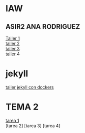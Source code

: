 # IAW
## ASIR2 ANA RODRIGUEZ
[Taller 1](talleres/taller1ana.md)  
[taller 2](talleres/taller2ana.md)  
[taller 3](talleres/taller3ana.md)  
[taller 4](talleres/taller4ana.md)  


# jekyll
[taller jekyll con dockers](talleres/Jekylltutorialanarodriguez.md)  

# TEMA 2
[tarea 1](talleres/)  
[tarea 2]
[tarea 3]
[tarea 4]
